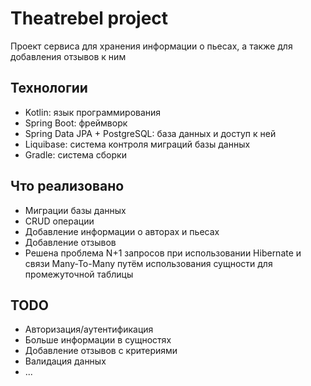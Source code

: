 # Theatrebel project
Проект сервиса для хранения информации о пьесах, а также для добавления отзывов к ним

## Технологии
- Kotlin: язык программирования
- Spring Boot: фреймворк
- Spring Data JPA + PostgreSQL: база данных и доступ к ней
- Liquibase: система контроля миграций базы данных
- Gradle: система сборки

## Что реализовано
- Миграции базы данных
- CRUD операции
- Добавление информации о авторах и пьесах
- Добавление отзывов
- Решена проблема N+1 запросов при использовании Hibernate и связи Many-To-Many путём использования сущности для промежуточной таблицы

## TODO
- Авторизация/аутентификация
- Больше информации в сущностях
- Добавление отзывов с критериями
- Валидация данных
- ...
